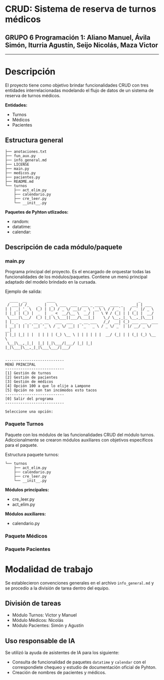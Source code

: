 # CRUD: Sistema de reserva de turnos médicos
## GRUPO 6 Programación 1: Aliano Manuel, Ávila Simón, Iturria Agustín, Seijo Nicolás, Maza Victor

---

# Descripción

El proyecto tiene como objetivo brindar funcionalidades CRUD con tres entidades interrelacionadas modelando el flujo de datos de un sistema de reserva de turnos médicos. 

**Entidades:**

- Turnos
- Médicos
- Pacientes

## Estructura general

```
├── anotaciones.txt
├── fun_aux.py
├── info_general.md
├── LICENSE
├── main.py
├── medicos.py
├── pacientes.py
├── README.md
└── turnos
    ├── act_elim.py
    ├── calendario.py
    ├── cre_leer.py
    └── __init__.py
```

**Paquetes de Pyhton utlizados:**

- random:
- datatime:
- calendar: 

## Descripción de cada módulo/paquete

### main.py

Programa principal del proyecto. Es el encargado de orquestar todas las funcionalidades de los módulos/paquetes. Contiene un menú principal adaptado del modelo brindado en la cursada. 

Ejemplo de salida: 

```
  ____  __         ____                                      _         
 / ___|/ /_    _  |  _ \ ___  ___  ___ _ ____   ____ _    __| | ___    
| |  _| '_ \  (_) | |_) / _ \/ __|/ _ \ '__\ \ / / _` |  / _` |/ _ \   
| |_| | (_) |  _  |  _ <  __/\__ \  __/ |   \ V / (_| | | (_| |  __/   
 \____|\___/  (_) |_| \_\___||___/\___|_|    \_/ \__,_|_ \__,_|\___|   
| |_ _   _ _ __ _ __   ___  ___   _ __ ___   /_/  __| (_) ___ ___  ___ 
| __| | | | '__| '_ \ / _ \/ __| | '_ ` _ \ / _ \/ _` | |/ __/ _ \/ __|
| |_| |_| | |  | | | | (_) \__ \ | | | | | |  __/ (_| | | (_| (_) \__ \
 \__|\__,_|_|  |_| |_|\___/|___/ |_| |_| |_|\___|\__,_|_|\___\___/|___/


---------------------------
MENÚ PRINCIPAL
---------------------------
[1] Gestión de turnos
[2] Gestión de pacientes
[3] Gestión de médicos
[4] Opción 100 a que lo elije a Lampone
[5] Opción no son tan incómodos esto tacos 
---------------------------
[0] Salir del programa
---------------------------

Seleccione una opción: 
```

### Paquete Turnos

Paquete con los módulos de las funcionalidades CRUD del módulo turnos. Adiccionalmente se crearon módulos auxiliares con objetivos específicos para el paquete. 

Estructura paquete turnos:

```
└── turnos
    ├── act_elim.py
    ├── calendario.py
    ├── cre_leer.py
    └── __init__.py
```
**Módulos principales:**

- cre_leer.py
- act_elim.py

**Módulos auxiliares:**

- calendario.py

### Paquete Médicos

### Paquete Pacientes

# Modalidad de trabajo

Se establecieron convenciones generales en el archivo `info_general.md` y se procedío a la división de tarea dentro del equipo.

## División de tareas

- Módulo Turnos: Victor y Manuel
- Módulo Médicos: Nicolás
- Módulo Pacientes: Simón y Agustín

## Uso responsable de IA

Se utilizó la ayuda de asistentes de IA para los siguiente:

 - Consulta de funcionalidad de paquetes `datatime` y `calendar` con el correspondiete chequeo y estudio de documentación oficial de Pyhton.
 - Creación de nombres de pacientes y médicos.